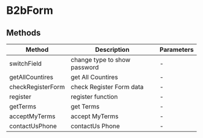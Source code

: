 # B2bForm

## Methods

<!-- @vuese:B2bForm:methods:start -->
|Method|Description|Parameters|
|---|---|---|
|switchField|change type to show password|-|
|getAllCountires|get All Countires|-|
|checkRegisterForm|check Register Form data|-|
|register|register function|-|
|getTerms|get Terms|-|
|acceptMyTerms|accept MyTerms|-|
|contactUsPhone|contactUs Phone|-|

<!-- @vuese:B2bForm:methods:end -->


